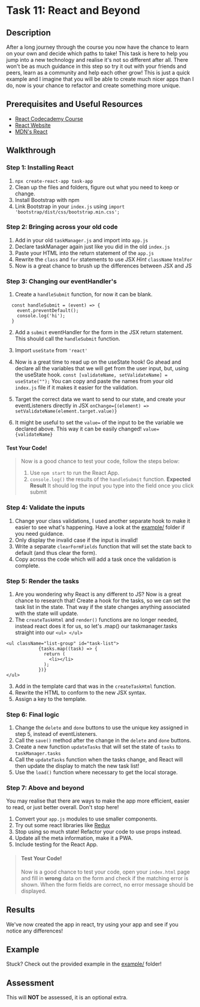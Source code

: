 # Task 11: React and Beyond

## Description

After a long journey through the course you now have the chance to learn on your own and decide which paths to take! This task is here to help you jump into a new technology and realise it's not so different after all. There won't be as much guidance in this step so try it out with your friends and peers, learn as a community and help each other grow! This is just a quick example and I imagine that you will be able to create much nicer apps than I do, now is your chance to refactor and create something more unique.

## Prerequisites and Useful Resources

- [React Codecademy Course](https://www.codecademy.com/learn/react-101)
- [React Website](https://reactjs.org/)
- [MDN's React](https://developer.mozilla.org/en-US/docs/Learn/Tools_and_testing/Client-side_JavaScript_frameworks/React_getting_started)


## Walkthrough

### Step 1: Installing React

1. `npx create-react-app task-app`
2. Clean up the files and folders, figure out what you need to keep or change. 
3. Install Bootstrap with npm 
4. Link Bootstrap in your `index.js` using `import 'bootstrap/dist/css/bootstrap.min.css';`


### Step 2: Bringing across your old code

1. Add in your old `taskManager.js` and import into `app.js`
2. Declare taskManager again just like you did in the old `index.js`
3. Paste your HTML into the return statement of the `app.js` 
4. Rewrite the `class` and `for` statements to use JSX *Hint* `className` `htmlFor`
5. Now is a great chance to brush up the differences between JSX and JS 

### Step 3: Changing our eventHandler's 

1. Create a `handleSubmit` function, for now it can be blank.

```
  const handleSubmit = (event) => {
    event.preventDefault();
    console.log('hi');
  }
```  
2. Add a `submit` eventHandler for the form in the JSX return statement. This should call the `handleSubmit` function.

3. Import `useState` from `'react'`
4. Now is a great time to read up on the useState hook! Go ahead and declare all the variables that we will get from the user input, but, using the useState hook. 
  `const [validateName, setValidateName] = useState("");`
   You can copy and paste the names from your old `index.js` file if it makes it easier for the validation. 
5. Target the correct data we want to send to our state, and create your eventListeners directly in JSX `onChange={(element) => setValidateName(element.target.value)}`
6. It might be useful to set the `value=` of the input to be the variable we declared above. This way it can be easily changed!  `value={validateName}`

#### Test Your Code!
> Now is a good chance to test your code, follow the steps below:
> 1. Use `npm start` to run the React App.
> 2. `console.log()` the results of the `handleSubmit` function. 
> **Expected Result**
> It should log the input you type into the field once you click submit


### Step 4: Validate the inputs

1. Change your class validations, I used another separate hook to make it easier to see what's happening. Have a look at the [example/](example/) folder if you need guidance.  
2. Only display the invalid case if the input is invalid! 
3. Write a separate `clearFormFields` function that will set the state back to default (and thus clear the form).
4. Copy across the code which will add a task once the validation is complete. 


### Step 5: Render the tasks

1. Are you wondering why React is any different to JS? Now is a great chance to research that! Create a hook for the tasks, so we can set the task list in the state. That way if the state changes anything associated with the state will update.
2. The `createTaskHtml` and `render()` functions are no longer needed, instead react does it for us, so let's .map() our taskmanager.tasks straight into our `<ul> </ul>`
```
<ul className="list-group" id="task-list">
            {tasks.map((task) => {
              return (
                <li></li>
              );
            })}
</ul>
```
3. Add in the template card that was in the `createTaskHtml` function.
4. Rewrite the HTML to conform to the new JSX syntax. 
5. Assign a key to the template. 


### Step 6: Final logic

1. Change the `delete` and `done` buttons to use the unique key assigned in step 5, instead of eventListeners. 
2. Call the `save()` method after the change in the `delete` and `done` buttons. 
3. Create a new function `updateTasks` that will set the state of `tasks` to `taskManager.tasks`
4. Call the `updateTasks` function when the tasks change, and React will then update the display to match the new task list! 
5. Use the `load()` function where necessary to get the local storage. 

### Step 7: Above and beyond

You may realise that there are ways to make the app more efficient, easier to read, or just better overall. Don't stop here! 
1. Convert your `app.js` modules to use smaller components.
2. Try out some react libraries like [Redux](https://react-redux.js.org/)
3. Stop using so much state! Refactor your code to use props instead. 
4. Update all the meta information, make it a PWA.
5. Include testing for the React App. 
> #### Test Your Code!
> Now is a good chance to test your code, open your `index.html` page and fill in **wrong** data on the form and check if the matching error is shown.
> When the form fields are correct, no error message should be displayed.

## Results

We've now created the app in react, try using your app and see if you notice any differences!

## Example

Stuck? Check out the provided example in the [example/](example/) folder!

## Assessment

This will **NOT** be assessed, it is an optional extra.  
